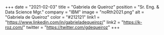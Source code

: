 +++ 
date = "2021-02-03" 
title = "Gabriela de Queiroz" 
position = "Sr. Eng. & Data Science Mgr." 
company = "IBM" 
image = "noRth2021.png" 
alt = "Gabriela de Queiroz" 
color = "#212121" 
link1 = "https://www.linkedin.com/in/gabrieladequeiroz/" 
link2 = "https://k-roz.com/"
twitter = "https://twitter.com/gdequeiroz"
+++